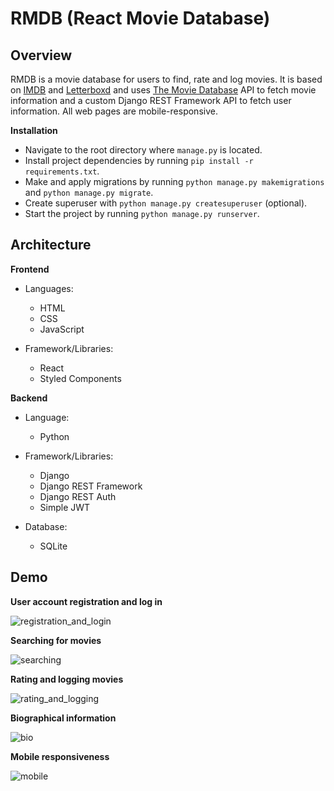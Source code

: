 # RMDB (React Movie Database)

## Overview

RMDB is a movie database for users to find, rate and log movies. It is based on [IMDB](https://www.imdb.com/) and [Letterboxd](https://letterboxd.com/) and uses [The Movie Database](https://www.themoviedb.org/) API to fetch movie information and a custom Django REST Framework API to fetch user information. All web pages are mobile-responsive.

**Installation**

- Navigate to the root directory where `manage.py` is located.
- Install project dependencies by running `pip install -r requirements.txt`.
- Make and apply migrations by running `python manage.py makemigrations` and `python manage.py migrate`.
- Create superuser with `python manage.py createsuperuser` (optional). 
- Start the project by running `python manage.py runserver`.

## Architecture

**Frontend**

- Languages:
  - HTML
  - CSS
  - JavaScript

- Framework/Libraries:
  - React
  - Styled Components

**Backend**

- Language:
  - Python

- Framework/Libraries:
  - Django
  - Django REST Framework
  - Django REST Auth
  - Simple JWT

- Database:
  - SQLite

## Demo

**User account registration and log in**

![registration_and_login](https://user-images.githubusercontent.com/68667158/164564426-8faa3763-f9a9-4dc9-9975-2e19873b4ec4.gif)

**Searching for movies**

![searching](https://user-images.githubusercontent.com/68667158/164565175-e615feba-9393-4c18-8270-78fddcd28a02.gif)

**Rating and logging movies**

![rating_and_logging](https://user-images.githubusercontent.com/68667158/164565194-6a3465b6-cd63-4a4a-965a-e0aa72616c7a.gif)

**Biographical information**

![bio](https://user-images.githubusercontent.com/68667158/164567805-e4625262-d4a2-4cdc-af4b-3c4caafb6036.gif)

**Mobile responsiveness**

![mobile](https://user-images.githubusercontent.com/68667158/164568112-2edf7a94-903d-4aed-9f6b-e00ff4457847.gif)
